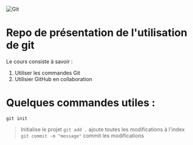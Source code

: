 ![Git](https://git-scm.com/images/logos/downloads/Git-Logo-2Color.png)
# Repo de présentation de l'utilisation de **git**
Le cours consiste à savoir :

1. Utiliser les commandes Git
2. Utilisier GitHub en collaboration


# Quelques commandes utiles :

`git init` 
> Initialise le projet
`git add .`
> ajoute toutes les modifications à l'index
`git commit -m "message"` 
> commit les modifications
